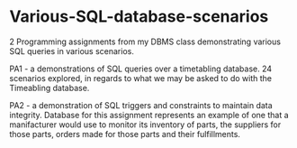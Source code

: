 # Various-SQL-database-scenarios
2 Programming assignments from my DBMS class demonstrating various SQL queries in various scenarios.

PA1 - a demonstrations of SQL queries over a timetabling database. 24 scenarios explored, in regards to what we may be asked to do with the Timeabling database.

PA2 - a demonstration of SQL triggers and constraints to maintain data integrity. Database for this assignment represents an example of one that a manifacturer would use to monitor its inventory of parts, the suppliers for those parts, orders made for those parts and their fulfillments.
